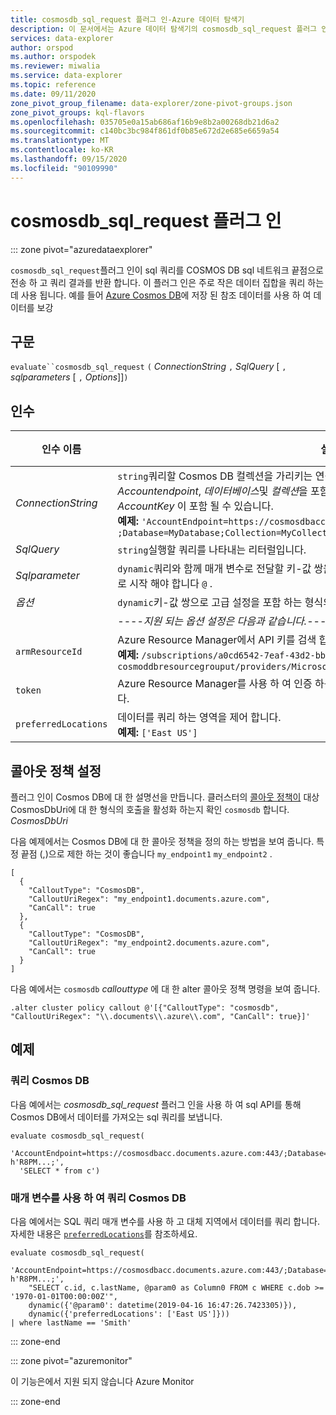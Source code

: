 ```yaml
---
title: cosmosdb_sql_request 플러그 인-Azure 데이터 탐색기
description: 이 문서에서는 Azure 데이터 탐색기의 cosmosdb_sql_request 플러그 인을 설명 합니다.
services: data-explorer
author: orspod
ms.author: orspodek
ms.reviewer: miwalia
ms.service: data-explorer
ms.topic: reference
ms.date: 09/11/2020
zone_pivot_group_filename: data-explorer/zone-pivot-groups.json
zone_pivot_groups: kql-flavors
ms.openlocfilehash: 035705e0a15ab686af16b9e8b2a00268db21d6a2
ms.sourcegitcommit: c140bc3bc984f861df0b85e672d2e685e6659a54
ms.translationtype: MT
ms.contentlocale: ko-KR
ms.lasthandoff: 09/15/2020
ms.locfileid: "90109990"
---
```

# <a name="cosmosdb_sql_request-plugin"></a>cosmosdb_sql_request 플러그 인

::: zone pivot="azuredataexplorer"

`cosmosdb_sql_request`플러그 인이 sql 쿼리를 COSMOS DB sql 네트워크 끝점으로 전송 하 고 쿼리 결과를 반환 합니다. 이 플러그 인은 주로 작은 데이터 집합을 쿼리 하는 데 사용 됩니다. 예를 들어 [Azure Cosmos DB](/azure/cosmos-db/)에 저장 된 참조 데이터를 사용 하 여 데이터를 보강

## <a name="syntax"></a>구문

`evaluate``cosmosdb_sql_request` `(` *ConnectionString* `,` *SqlQuery* [ `,` *sqlparameters* [ `,` *Options*]]`)`

## <a name="arguments"></a>인수

|인수 이름 | 설명 | 필수/선택 | 
|---|---|---|
| *ConnectionString* | `string`쿼리할 Cosmos DB 컬렉션을 가리키는 연결 문자열을 나타내는 리터럴입니다. *Accountendpoint*, *데이터베이스*및 *컬렉션*을 포함 해야 합니다. 인증에 마스터 키를 사용 하는 경우 *AccountKey* 이 포함 될 수 있습니다. <br> **예제:** `'AccountEndpoint=https://cosmosdbacc.documents.azure.com:443/ ;Database=MyDatabase;Collection=MyCollection;AccountKey=' h'R8PM...;'`| 필수 |
| *SqlQuery*| `string`실행할 쿼리를 나타내는 리터럴입니다. | 필수 |
| *Sqlparameter* | `dynamic`쿼리와 함께 매개 변수로 전달할 키-값 쌍을 보유 하는 형식의 상수 값입니다. 매개 변수 이름은로 시작 해야 합니다 `@` . | Optional |
| *옵션* | `dynamic`키-값 쌍으로 고급 설정을 포함 하는 형식의 상수 값입니다. | Optional |
|| ----*지원 되는 옵션 설정은 다음과 같습니다.*-----
|      `armResourceId` | Azure Resource Manager에서 API 키를 검색 합니다. <br> **예제:** `/subscriptions/a0cd6542-7eaf-43d2-bbdd-b678a869aad1/resourceGroups/ cosmoddbresourcegrouput/providers/Microsoft.DocumentDb/databaseAccounts/cosmosdbacc`| 
|  `token` | Azure Resource Manager를 사용 하 여 인증 하는 데 사용 되는 Azure AD 액세스 토큰을 제공 합니다.
| `preferredLocations` | 데이터를 쿼리 하는 영역을 제어 합니다. <br> **예제:** `['East US']` | |  

## <a name="set-callout-policy"></a>콜아웃 정책 설정

플러그 인이 Cosmos DB에 대 한 설명선을 만듭니다. 클러스터의 [콜아웃 정책이](../management/calloutpolicy.md) 대상 CosmosDbUri에 대 한 형식의 호출을 활성화 하는지 확인 `cosmosdb` 합니다. *CosmosDbUri*

다음 예제에서는 Cosmos DB에 대 한 콜아웃 정책을 정의 하는 방법을 보여 줍니다. 특정 끝점 (,)으로 제한 하는 것이 좋습니다 `my_endpoint1` `my_endpoint2` .

```kusto
[
  {
    "CalloutType": "CosmosDB",
    "CalloutUriRegex": "my_endpoint1.documents.azure.com",
    "CanCall": true
  },
  {
    "CalloutType": "CosmosDB",
    "CalloutUriRegex": "my_endpoint2.documents.azure.com",
    "CanCall": true
  }
]
```

다음 예에서는 `cosmosdb` *callouttype* 에 대 한 alter 콜아웃 정책 명령을 보여 줍니다.

```kusto
.alter cluster policy callout @'[{"CalloutType": "cosmosdb", "CalloutUriRegex": "\\.documents\\.azure\\.com", "CanCall": true}]'
```

## <a name="examples"></a>예제

### <a name="query-cosmos-db"></a>쿼리 Cosmos DB

다음 예에서는 *cosmosdb_sql_request* 플러그 인을 사용 하 여 sql API를 통해 Cosmos DB에서 데이터를 가져오는 sql 쿼리를 보냅니다.

```kusto
evaluate cosmosdb_sql_request(
  'AccountEndpoint=https://cosmosdbacc.documents.azure.com:443/;Database=MyDatabase;Collection=MyCollection;AccountKey=' h'R8PM...;',
  'SELECT * from c')
```

### <a name="query-cosmos-db-with-parameters"></a>매개 변수를 사용 하 여 쿼리 Cosmos DB

다음 예에서는 SQL 쿼리 매개 변수를 사용 하 고 대체 지역에서 데이터를 쿼리 합니다. 자세한 내용은 [`preferredLocations`](/azure/cosmos-db/tutorial-global-distribution-sql-api?tabs=dotnetv2%2Capi-async#preferred-locations)를 참조하세요.

```kusto
evaluate cosmosdb_sql_request(
    'AccountEndpoint=https://cosmosdbacc.documents.azure.com:443/;Database=MyDatabase;Collection=MyCollection;AccountKey=' h'R8PM...;',
    "SELECT c.id, c.lastName, @param0 as Column0 FROM c WHERE c.dob >= '1970-01-01T00:00:00Z'",
    dynamic({'@param0': datetime(2019-04-16 16:47:26.7423305)}),
    dynamic({'preferredLocations': ['East US']}))
| where lastName == 'Smith'
```

::: zone-end

::: zone pivot="azuremonitor"

이 기능은에서 지원 되지 않습니다 Azure Monitor

::: zone-end
